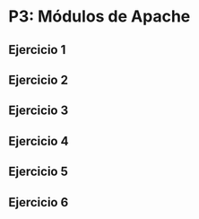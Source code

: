 # P3: Módulos de Apache #

## Ejercicio 1 ##



## Ejercicio 2 ##



## Ejercicio 3 ##



## Ejercicio 4 ##



## Ejercicio 5 ##



## Ejercicio 6 ##

